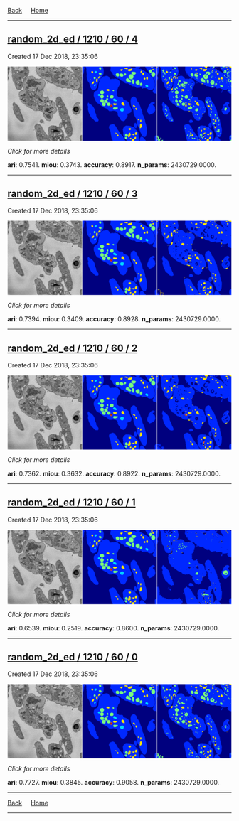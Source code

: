 
[Back](..)&nbsp;&nbsp;&nbsp;&nbsp;&nbsp;[Home](https://leapmanlab.github.io/snapshots)

---

<div class="summary"><a href="4"><h2>random_2d_ed / 1210 / 60 / 4</h2></a><p>Created 17 Dec 2018, 23:35:06
</p><a href="4"><img src="4/media/summary.png" align="center"></a><p>
<i>Click for more details</i>
</p></div>

**ari**: 0.7541. **miou**: 0.3743. **accuracy**: 0.8917. **n_params**: 2430729.0000. 

---

<div class="summary"><a href="3"><h2>random_2d_ed / 1210 / 60 / 3</h2></a><p>Created 17 Dec 2018, 23:35:06
</p><a href="3"><img src="3/media/summary.png" align="center"></a><p>
<i>Click for more details</i>
</p></div>

**ari**: 0.7394. **miou**: 0.3409. **accuracy**: 0.8928. **n_params**: 2430729.0000. 

---

<div class="summary"><a href="2"><h2>random_2d_ed / 1210 / 60 / 2</h2></a><p>Created 17 Dec 2018, 23:35:06
</p><a href="2"><img src="2/media/summary.png" align="center"></a><p>
<i>Click for more details</i>
</p></div>

**ari**: 0.7362. **miou**: 0.3632. **accuracy**: 0.8922. **n_params**: 2430729.0000. 

---

<div class="summary"><a href="1"><h2>random_2d_ed / 1210 / 60 / 1</h2></a><p>Created 17 Dec 2018, 23:35:06
</p><a href="1"><img src="1/media/summary.png" align="center"></a><p>
<i>Click for more details</i>
</p></div>

**ari**: 0.6539. **miou**: 0.2519. **accuracy**: 0.8600. **n_params**: 2430729.0000. 

---

<div class="summary"><a href="0"><h2>random_2d_ed / 1210 / 60 / 0</h2></a><p>Created 17 Dec 2018, 23:35:06
</p><a href="0"><img src="0/media/summary.png" align="center"></a><p>
<i>Click for more details</i>
</p></div>

**ari**: 0.7727. **miou**: 0.3845. **accuracy**: 0.9058. **n_params**: 2430729.0000. 

---

[Back](..)&nbsp;&nbsp;&nbsp;&nbsp;&nbsp;[Home](https://leapmanlab.github.io/snapshots)

---